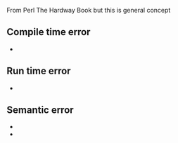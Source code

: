 From Perl The Hardway Book but this is general concept
## Compile time error
- 
## Run time error
- 
## Semantic error
- 
- 
